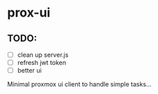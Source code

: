 # prox-ui

## TODO:
- [ ] clean up server.js
- [ ] refresh jwt token
- [ ] better ui

Minimal proxmox ui client to handle simple tasks...